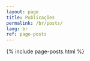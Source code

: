 ```yaml
---
layout: page
title: Publicações
permalink: /br/posts/
lang: br
ref: page-posts
---
```


{% include page-posts.html %}